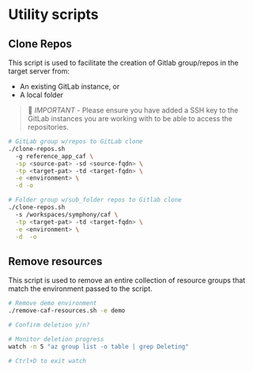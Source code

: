# Utility scripts

## Clone Repos

This script is used to facilitate the creation of Gitlab group/repos in the target server from:
- An existing GitLab instance, or
- A local folder

> :fox_face: *IMPORTANT* - Please ensure you have added a SSH key to the GitLab instances you are working with to be able to access the repositories.

``` bash
# GitLab group w/repos to GitLab clone
./clone-repos.sh
  -g reference_app_caf \
  -sp <source-pat> -sd <source-fqdn> \
  -tp <target-pat> -td <target-fqdn> \
  -e <environment> \
  -d -o

# Folder group w/sub_folder repos to Gitlab clone
./clone-repos.sh
  -s /workspaces/symphony/caf \
  -tp <target-pat> -td <target-fqdn> \
  -e <environment> \
  -d  -o
```

## Remove resources

This script is used to remove an entire collection of resource groups that match the environment passed to the script.

```bash
# Remove demo environment
./remove-caf-resources.sh -e demo

# Confirm deletion y/n?

# Monitor deletion progress
watch -n 5 "az group list -o table | grep Deleting"

# Ctrl+D to exit watch
```
